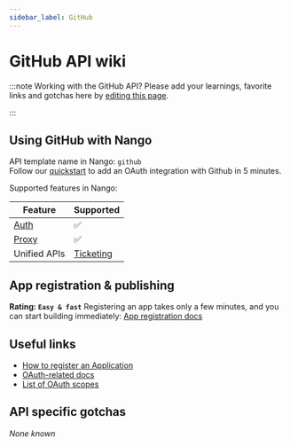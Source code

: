 ```yaml
---
sidebar_label: GitHub
---
```


# GitHub API wiki

:::note Working with the GitHub API?
Please add your learnings, favorite links and gotchas here by [editing this page](https://github.com/nangohq/nango/tree/master/docs/docs/providers/github.md).

:::

## Using GitHub with Nango
API template name in Nango: `github`  
Follow our [quickstart](../quickstart.md) to add an OAuth integration with Github in 5 minutes.

Supported features in Nango:

| Feature                            | Supported                                           |
| ---------------------------------- | --------------------------------------------------- |
| [Auth](/nango-auth/core-concepts)  | ✅                                                  |
| [Proxy](/nango-unified-apis/proxy) | ✅                                                  |
| Unified APIs                       | [Ticketing](/nango-unified-apis/ticketing/overview) |

## App registration & publishing

**Rating: `Easy & fast`**
Registering an app takes only a few minutes, and you can start building immediately: [App registration docs](https://docs.github.com/en/apps/oauth-apps/building-oauth-apps/creating-an-oauth-app)



## Useful links

- [How to register an Application](https://docs.github.com/en/apps/oauth-apps/building-oauth-apps/creating-an-oauth-app)
- [OAuth-related docs](https://docs.github.com/en/apps/oauth-apps/building-oauth-apps/authorizing-oauth-apps)
- [List of OAuth scopes](https://docs.github.com/en/apps/oauth-apps/building-oauth-apps/scopes-for-oauth-apps#available-scopes)


## API specific gotchas
_None known_
